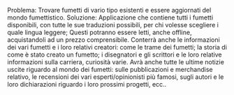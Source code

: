 Problema: Trovare fumetti di vario tipo esistenti e essere aggiornati del mondo fumettistico.
Soluzione: Applicazione che contiene tutti i fumetti disponibili, con tutte le sue traduzioni possibili, per chi volesse scegliere i quale lingua leggere; 
  Questi potranno essere letti, anche offline, acquistandoli ad un prezzo comprensibile.
  Conterrà anche le informazioni dei vari fumetti e i loro relativi creatori: come le trame dei fumetti; la storia di come è stato creato un fumetto; i disegnatori e gli scrittori e le loro relative informazioni sulla carriera, curiosità varie.
  Avrà anche tutte le ultime notizie uscite riguardo al mondo dei fumetti: sulle pubblicazioni e merchandise relativo, le recensioni dei vari esperti/opinionisti più famosi, sugli autori e le loro dichiarazioni riguardo i loro prossimi progetti, ecc..